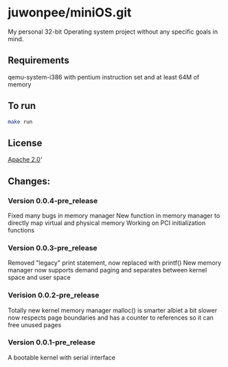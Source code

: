 # juwonpee/miniOS.git
My personal 32-bit Operating system project without any specific goals in mind. 

## Requirements
qemu-system-i386 with pentium instruction set and at least 64M of memory
## To run
```bash
make run
```
## License
[Apache 2.0](https://opensource.org/licenses/Apache-2.0)'


## Changes:

### Version 0.0.4-pre_release
Fixed many bugs in memory manager
New function in memory manager to directly map virtual and physical memory
Working on PCI initialization functions

### Version 0.0.3-pre_release
Removed "legacy" print statement, now replaced with printf()
New memory manager now supports demand paging and separates between kernel space and user space

### Verision 0.0.2-pre_release
Totally new kernel memory manager
malloc() is smarter albiet a bit slower
    now respects page boundaries and has a counter to references so it can free unused pages
### Version 0.0.1-pre_release
A bootable kernel with serial interface





